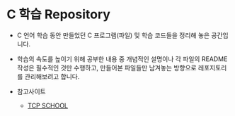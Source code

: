 # C 학습 Repository

- C 언어 학습 동안 만들었던 C 프로그램(파일) 및 학습 코드들을 정리해 놓은 공간입니다.

- 학습의 속도를 높이기 위해 공부한 내용 중 개념적인 설명이나 각 파일의 README 작성은 필수적인 것만 수행하고, 만들어본 파일들만 남겨놓는 방향으로 레포지토리를 관리해보려고 합니다.

- 참고사이트

  - [TCP SCHOOL](http://tcpschool.com/c/intro)

  

